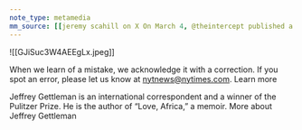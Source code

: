 ```yaml
---
note_type: metamedia
mm_source: [[jeremy scahill on X On March 4, @theintercept published a story about how Kibbutz Be’eri denied a report in the NYT regarding the sexual assault of two girls on October 7. The NYT told us they stood by the reporting. Our story is here http.md]]
---
```


![[GJiSuc3W4AEEgLx.jpeg]]

When we learn of a mistake, we acknowledge it with a
correction. If you spot an error, please let us know at
nytnews@nytimes.com.  Learn more

Jeffrey Gettleman is an international correspondent
and a winner of the Pulitzer Prize. He is the author of
“Love, Africa,” a memoir. More about Jeffrey Gettleman


